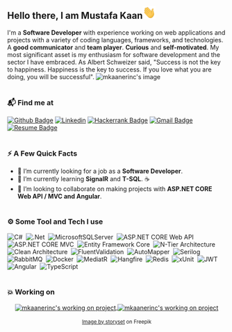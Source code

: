 ## Hello there, I am Mustafa Kaan<img src="https://raw.githubusercontent.com/ABSphreak/ABSphreak/master/gifs/Hi.gif" width="30px" height="30px">

I'm a **Software Developer** with experience working on web applications and projects with a variety of coding languages, frameworks, and technologies. A **good communicator** and **team player**. **Curious** and **self-motivated**. My most significant asset is my enthusiasm for software development and the sector I have embraced. As Albert Schweizer said, "Success is not the key to happiness. Happiness is the key to success. If you love what you are doing, you will be successful".
<img align="right" src="https://drive.google.com/uc?id=1NU1xXSu9i_CMg1BNA5jwVtxnQoRq9f5N" width='300' alt="mkaanerinc's image"/>
<br></br>
### 📬 Find me at
[![Github Badge](http://img.shields.io/badge/-GitHub-black?style=flat&logo=github&link=https://github.com/mkaanerinc/)](https://github.com/mkaanerinc/) 
[![Linkedin](https://img.shields.io/badge/LinkedIn-%230077B5.svg?style=flat&logo=Linkedin&logoColor=white&link=https://www.linkedin.com/in/mkaanerinc/)](https://www.linkedin.com/in/mkaanerinc)
[![Hackerrank Badge](https://img.shields.io/badge/-Hackerrank-2EC866?style=flat&logo=HackerRank&logoColor=white&link=https://www.hackerrank.com/mkaanerinc)](https://www.hackerrank.com/mkaanerinc)
[![Gmail Badge](https://img.shields.io/badge/-Gmail-d14836?style=flat&logo=Gmail&logoColor=white&link=mailto:mkaanerinc@gmail.com)](mailto:mkaanerinc@gmail.com)
[![Resume Badge](https://img.shields.io/badge/-Resume-d14836?style=flat&logo=Resume&logoColor=white&link=https://drive.google.com/file/d/1RJN0Om9QCHOP4fqJr1dZd7sFYBrSq_nE/view?usp=sharing)](https://drive.google.com/file/d/1RJN0Om9QCHOP4fqJr1dZd7sFYBrSq_nE/view?usp=sharing)
<br></br>
### ⚡️ A Few Quick Facts

- 🔭 I’m currently looking for a job as a **Software Developer**.
- 🌱 I’m currently learning **SignalR** and **T-SQL**. ☕
- 👯 I’m looking to collaborate on making projects with **ASP.NET CORE Web API / MVC and Angular**.
<br></br>
 ### ⚙️ Some Tool and Tech I use
  ![C#](https://img.shields.io/badge/c%23-%23239120.svg?style=flat&logo=csharp&logoColor=white)&nbsp;
  ![.Net](https://img.shields.io/badge/.NET-5C2D91?style=flat&logo=.net&logoColor=white)&nbsp;
  ![MicrosoftSQLServer](https://img.shields.io/badge/Microsoft%20SQL%20Server-CC2927?style=flat&logo=microsoft%20sql%20server&logoColor=white)&nbsp;
  ![ASP.NET CORE Web API](https://img.shields.io/badge/ASP.NET%20CORE%20Web%20API-02569B.svg?&style=flat&logo=rest&logoColor=white)&nbsp;
  ![ASP.NET CORE MVC](https://img.shields.io/badge/ASP.NET%20CORE%20MVC-02569B.svg?&style=flat&logo=rest&logoColor=white)&nbsp;
  ![Entity Framework Core](https://img.shields.io/badge/Entity%20Framework%20Core-02569B.svg?&style=flat&logo=rest&logoColor=white)&nbsp;
  ![N-Tier Architecture](https://img.shields.io/badge/N%20Tier%20Architecture-02569B.svg?&style=flat&logo=rest&logoColor=white)&nbsp;
  ![Clean Architecture](https://img.shields.io/badge/Clean%20Architecture-02569B.svg?&style=flat&logo=rest&logoColor=white)&nbsp;
  ![FluentValidation](https://img.shields.io/badge/FluentValidation-F80000?style=flat&logo=fluentvalidation&logoColor=white)&nbsp;
  ![AutoMapper](https://img.shields.io/badge/AutoMapper-F80000?style=flat&logo=automapper&logoColor=white)&nbsp;
  ![Serilog](https://img.shields.io/badge/Serilog-F80000?style=flat&logo=serilog&logoColor=white)&nbsp;
  ![RabbitMQ](https://img.shields.io/badge/RabbitMQ-FF6600?style=flat&logo=rabbitmq&logoColor=white)&nbsp;
  ![Docker](https://img.shields.io/badge/Docker-%230db7ed.svg?style=flat&logo=docker&logoColor=white)&nbsp;
  ![MediatR](https://img.shields.io/badge/MediatR-F80000?style=flat&logo=mediatr&logoColor=white)&nbsp;
  ![Hangfire](https://img.shields.io/badge/Hangfire-F80000?style=flat&logo=hangfire&logoColor=white)&nbsp;
  ![Redis](https://img.shields.io/badge/Redis-F80000?style=flat&logo=redis&logoColor=white)&nbsp;
  ![xUnit](https://img.shields.io/badge/xUnit-F80000?style=flat&logo=xunit&logoColor=white)&nbsp;
  ![JWT](https://img.shields.io/badge/JWT-black?style=flat&logo=JSON%20web%20tokens)&nbsp;
  ![Angular](https://img.shields.io/badge/Angular-%23DD0031.svg?style=flat&logo=angular&logoColor=white)&nbsp;
  ![TypeScript](https://img.shields.io/badge/TypeScript-%23007ACC.svg?style=flat&logo=typescript&logoColor=white)&nbsp;
<br></br>

### 💥 Working on
<p align="center">
<a href="https://github.com/mkaanerinc/RentACar-with-Clean-Architecture">
  <img align="center" src="https://github-readme-stats.vercel.app/api/pin/?username=mkaanerinc&repo=RentACar-with-Clean-Architecture&show_owner=true&theme=react" alt="mkaanerinc's working on project"/>
</a>
<a href="https://github.com/mkaanerinc/RentACar-Core.Packages">
  <img align="center" src="https://github-readme-stats.vercel.app/api/pin/?username=mkaanerinc&repo=RentACar-Core.Packages&show_owner=true&theme=react" alt="mkaanerinc's working on project"/>
</a>
<br></br>
<sup><a href="https://www.freepik.com/free-vector/code-typing-concept-illustration_10259340.htm#page=2&position=20&from_view=author&uuid=a3f4a5d3-58c4-4fa2-8df8-d9a1ff853fd0">Image by storyset</a> on Freepik</sup>
